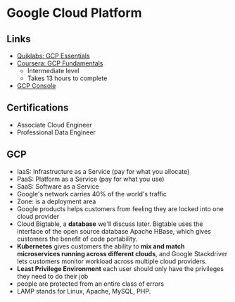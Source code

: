 # Google Cloud Platform

## Links
* [Quiklabs: GCP Essentials](https://google.qwiklabs.com/quests/23)
* [Coursera:  GCP Fundamentals](https://www.coursera.org/learn/gcp-fundamentals)
  * Intermediate level
  * Takes 13 hours to complete
* [GCP Console](console.cloud.google.com/home/dashboard)

## Certifications
* Associate Cloud Engineer
* Professional Data Engineer

## GCP
* IaaS:  Infrastructure as a Service (pay for what you allocate)
* PaaS:  Platform as a Service (pay for what you use)
* SaaS:  Software as a Service
* Google's network carries 40% of the world's traffic
* Zone:  is a deployment area
* Google products helps customers from feeling they are locked into one cloud provider
* Cloud Bigtable, a **database** we'll discuss later. Bigtable uses the interface of the open source database Apache HBase, which gives customers the benefit of code portability. 
* **Kubernetes** gives customers the ability to **mix and match microservices running across different clouds**, and Google Stackdriver lets customers monitor workload across multiple cloud providers.
* **Least Privilege Environment**  each user should only have the privileges they need to do their job
 * people are protected from an entire class of errors
* LAMP stands for Linux, Apache, MySQL, PHP.
